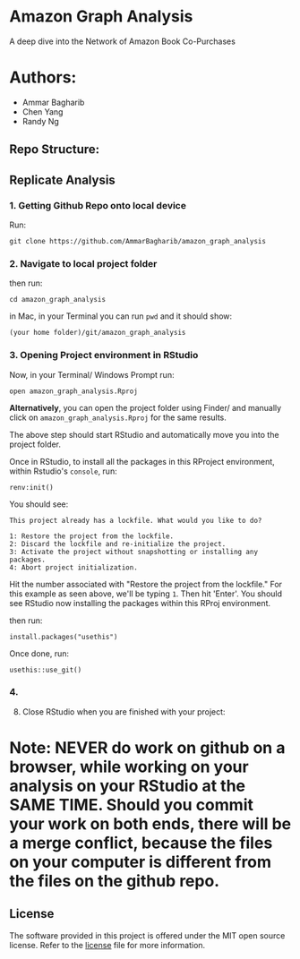 # Amazon Graph Analysis

A deep dive into the Network of Amazon Book Co-Purchases

# Authors:
- Ammar Bagharib
- Chen Yang
- Randy Ng

## Repo Structure:



## Replicate Analysis

### 1. Getting Github Repo onto local device
Run:
```
git clone https://github.com/AmmarBagharib/amazon_graph_analysis
```

### 2. Navigate to local project folder
then run:
```
cd amazon_graph_analysis
```

in Mac, in your Terminal you can run `pwd` and it should show:

`(your home folder)/git/amazon_graph_analysis`

### 3. Opening Project environment in RStudio

Now, in your Terminal/ Windows Prompt run:
```
open amazon_graph_analysis.Rproj
```
**Alternatively**, you can open the project folder using Finder/ and manually click on `amazon_graph_analysis.Rproj` for the same results.

The above step should start RStudio and automatically move you into the project folder.

Once in RStudio, to install all the packages in this RProject environment, within Rstudio's `console`, run:

```
renv:init() 
```

You should see:
```
This project already has a lockfile. What would you like to do? 

1: Restore the project from the lockfile.
2: Discard the lockfile and re-initialize the project.
3: Activate the project without snapshotting or installing any packages.
4: Abort project initialization.
```

Hit the number associated with "Restore the project from the lockfile." For this example as seen above, we'll be typing `1`. Then hit 'Enter'. You should see RStudio now installing the packages within this RProj environment.

then run:
```
install.packages("usethis")
```
Once done, run:
```
usethis::use_git()
```

### 4. 



8. Close RStudio when you are finished with your project:


# Note: NEVER do work on github on a browser, while working on your analysis on your RStudio at the SAME TIME. Should you commit your work on both ends, there will be a merge conflict, because the files on your computer is different from the files on the github repo.

## License

The software provided in this project is offered under the MIT open
source license. Refer to the
[license](https://github.com/AmmarBagharib/amazon_graph_analysis/blob/master/LICENSE.md)
file for more information.







 
